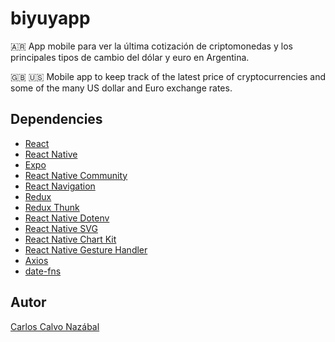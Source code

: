 # biyuyapp
🇦🇷 App mobile para ver la última cotización de criptomonedas y los principales tipos de cambio del dólar y euro en Argentina.

🇬🇧 🇺🇸 Mobile app to keep track of the latest price of cryptocurrencies and some of the many US dollar and Euro exchange rates.

## Dependencies

* [React](https://reactjs.org/) 
* [React Native](https://reactnative.dev/)  
* [Expo](https://docs.expo.dev/index.html)
* [React Native Community](https://github.com/react-native-community/) 
* [React Navigation](https://reactnavigation.org/)
* [Redux](https://react-redux.js.org/) 
* [Redux Thunk](https://github.com/reduxjs/redux-thunk)
* [React Native Dotenv](https://github.com/goatandsheep/react-native-dotenv)
* [React Native SVG](https://github.com/react-native-svg/react-native-svg)
* [React Native Chart Kit](https://github.com/indiespirit/react-native-chart-kit)
* [React Native Gesture Handler](https://docs.swmansion.com/react-native-gesture-handler/docs/)
* [Axios](https://axios-http.com/docs/api_intro)
* [date-fns](https://date-fns.org/)

## Autor 

[Carlos Calvo Nazábal](https://github.com/carlospcalvo)
